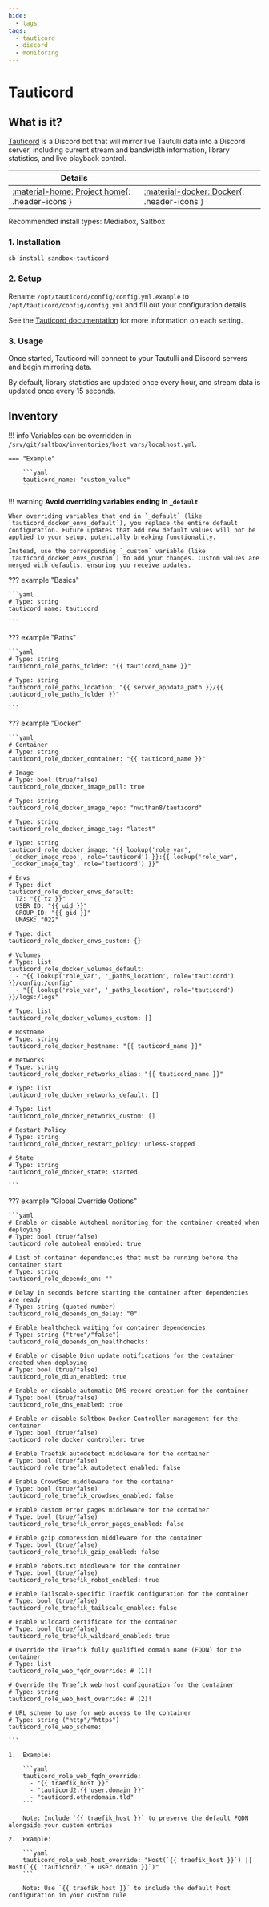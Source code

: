 ```yaml
---
hide:
  - tags
tags:
  - tauticord
  - discord
  - monitoring
---
```


# Tauticord

## What is it?

[Tauticord](https://github.com/nwithan8/tauticord) is a Discord bot that
will mirror live Tautulli data into a Discord server, including current stream and bandwidth information, library
statistics, and live playback control.

| Details                                                                                                                         |                                                                                                                                   |
|---------------------------------------------------------------------------------------------------------------------------------|-----------------------------------------------------------------------------------------------------------------------------------|
| [:material-home: Project home](https://github.com/nwithan8/tauticord){: .header-icons } | [:material-docker: Docker](https://hub.docker.com/r/nwithan8/tauticord){: .header-icons } |

Recommended install types: Mediabox, Saltbox

### 1. Installation

``` shell
sb install sandbox-tauticord
```

### 2. Setup

Rename `/opt/tauticord/config/config.yml.example` to `/opt/tauticord/config/config.yml` and fill out your configuration details.

See the [Tauticord documentation](https://github.com/nwithan8/tauticord#installation-and-setup) for more information on each setting.

### 3. Usage

Once started, Tauticord will connect to your Tautulli and Discord servers and begin mirroring data.

By default, library statistics are updated once every hour, and stream data is updated once every 15 seconds.

## Inventory
<!-- BEGIN SALTBOX MANAGED VARIABLES SECTION -->
<!-- This section is managed by saltbox/test.py - DO NOT EDIT MANUALLY -->
!!! info
    Variables can be overridden in `/srv/git/saltbox/inventories/host_vars/localhost.yml`.


    === "Example"

        ```yaml
        tauticord_name: "custom_value"
        ```

!!! warning
    **Avoid overriding variables ending in `_default`**

    When overriding variables that end in `_default` (like `tauticord_docker_envs_default`), you replace the entire default configuration. Future updates that add new default values will not be applied to your setup, potentially breaking functionality.

    Instead, use the corresponding `_custom` variable (like `tauticord_docker_envs_custom`) to add your changes. Custom values are merged with defaults, ensuring you receive updates.

??? example "Basics"

    ```yaml
    # Type: string
    tauticord_name: tauticord

    ```

??? example "Paths"

    ```yaml
    # Type: string
    tauticord_role_paths_folder: "{{ tauticord_name }}"

    # Type: string
    tauticord_role_paths_location: "{{ server_appdata_path }}/{{ tauticord_role_paths_folder }}"

    ```

??? example "Docker"

    ```yaml
    # Container
    # Type: string
    tauticord_role_docker_container: "{{ tauticord_name }}"

    # Image
    # Type: bool (true/false)
    tauticord_role_docker_image_pull: true

    # Type: string
    tauticord_role_docker_image_repo: "nwithan8/tauticord"

    # Type: string
    tauticord_role_docker_image_tag: "latest"

    # Type: string
    tauticord_role_docker_image: "{{ lookup('role_var', '_docker_image_repo', role='tauticord') }}:{{ lookup('role_var', '_docker_image_tag', role='tauticord') }}"

    # Envs
    # Type: dict
    tauticord_role_docker_envs_default: 
      TZ: "{{ tz }}"
      USER_ID: "{{ uid }}"
      GROUP_ID: "{{ gid }}"
      UMASK: "022"

    # Type: dict
    tauticord_role_docker_envs_custom: {}

    # Volumes
    # Type: list
    tauticord_role_docker_volumes_default: 
      - "{{ lookup('role_var', '_paths_location', role='tauticord') }}/config:/config"
      - "{{ lookup('role_var', '_paths_location', role='tauticord') }}/logs:/logs"

    # Type: list
    tauticord_role_docker_volumes_custom: []

    # Hostname
    # Type: string
    tauticord_role_docker_hostname: "{{ tauticord_name }}"

    # Networks
    # Type: string
    tauticord_role_docker_networks_alias: "{{ tauticord_name }}"

    # Type: list
    tauticord_role_docker_networks_default: []

    # Type: list
    tauticord_role_docker_networks_custom: []

    # Restart Policy
    # Type: string
    tauticord_role_docker_restart_policy: unless-stopped

    # State
    # Type: string
    tauticord_role_docker_state: started

    ```

??? example "Global Override Options"

    ```yaml
    # Enable or disable Autoheal monitoring for the container created when deploying
    # Type: bool (true/false)
    tauticord_role_autoheal_enabled: true

    # List of container dependencies that must be running before the container start
    # Type: string
    tauticord_role_depends_on: ""

    # Delay in seconds before starting the container after dependencies are ready
    # Type: string (quoted number)
    tauticord_role_depends_on_delay: "0"

    # Enable healthcheck waiting for container dependencies
    # Type: string ("true"/"false")
    tauticord_role_depends_on_healthchecks:

    # Enable or disable Diun update notifications for the container created when deploying
    # Type: bool (true/false)
    tauticord_role_diun_enabled: true

    # Enable or disable automatic DNS record creation for the container
    # Type: bool (true/false)
    tauticord_role_dns_enabled: true

    # Enable or disable Saltbox Docker Controller management for the container
    # Type: bool (true/false)
    tauticord_role_docker_controller: true

    # Enable Traefik autodetect middleware for the container
    # Type: bool (true/false)
    tauticord_role_traefik_autodetect_enabled: false

    # Enable CrowdSec middleware for the container
    # Type: bool (true/false)
    tauticord_role_traefik_crowdsec_enabled: false

    # Enable custom error pages middleware for the container
    # Type: bool (true/false)
    tauticord_role_traefik_error_pages_enabled: false

    # Enable gzip compression middleware for the container
    # Type: bool (true/false)
    tauticord_role_traefik_gzip_enabled: false

    # Enable robots.txt middleware for the container
    # Type: bool (true/false)
    tauticord_role_traefik_robot_enabled: true

    # Enable Tailscale-specific Traefik configuration for the container
    # Type: bool (true/false)
    tauticord_role_traefik_tailscale_enabled: false

    # Enable wildcard certificate for the container
    # Type: bool (true/false)
    tauticord_role_traefik_wildcard_enabled: true

    # Override the Traefik fully qualified domain name (FQDN) for the container
    # Type: list
    tauticord_role_web_fqdn_override: # (1)!

    # Override the Traefik web host configuration for the container
    # Type: string
    tauticord_role_web_host_override: # (2)!

    # URL scheme to use for web access to the container
    # Type: string ("http"/"https")
    tauticord_role_web_scheme:

    ```

    1.  Example:

        ```yaml
        tauticord_role_web_fqdn_override:
          - "{{ traefik_host }}"
          - "tauticord2.{{ user.domain }}"
          - "tauticord.otherdomain.tld"
        ```

        Note: Include `{{ traefik_host }}` to preserve the default FQDN alongside your custom entries

    2.  Example:

        ```yaml
        tauticord_role_web_host_override: "Host(`{{ traefik_host }}`) || Host(`{{ 'tauticord2.' + user.domain }}`)"
        ```

        Note: Use `{{ traefik_host }}` to include the default host configuration in your custom rule

<!-- END SALTBOX MANAGED VARIABLES SECTION -->
